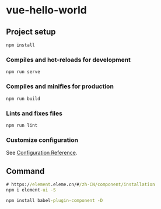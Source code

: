 # vue-hello-world

## Project setup
```
npm install
```

### Compiles and hot-reloads for development
```
npm run serve
```

### Compiles and minifies for production
```
npm run build
```

### Lints and fixes files
```
npm run lint
```

### Customize configuration
See [Configuration Reference](https://cli.vuejs.org/config/).

## Command

```cmd
# https://element.eleme.cn/#/zh-CN/component/installation
npm i element-ui -S

npm install babel-plugin-component -D
```
